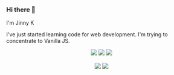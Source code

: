 ### Hi there 👋

I'm Jinny K

I've just started learning code for web development.
I'm trying to concentrate to Vanilla JS.



<div align=center>
<img src="https://img.shields.io/badge/HTML5-red?style=for-the-badge&logo=HTML5&logoColor=white">
<img src="https://img.shields.io/badge/CSS-blue?style=for-the-badge&logo=CSS3&logoColor=white">
<img src="https://img.shields.io/badge/JavaScript-yellow?style=for-the-badge&logo=JavaScript&logoColor=white">
</div>

<br>

<div align=center>
<a href="https://www.linkedin.com/in/jinhee-kim-b336aa183/" target="_blank"><img src="https://img.shields.io/badge/-LinkedIn-blue?style=flat-square&logo=Linkedin&logoColor=white&link=https://www.linkedin.com/in/jinhee-kim-b336aa183/"></a>
<a href="https://twitter.com/jinnyk015/" target="_blank"><img src="https://img.shields.io/badge/-Twitter-blue?style=flat-square&logo=Twitter&logoColor=white&link=https://twitter.com/jinnyk015/"></a>
</div>
